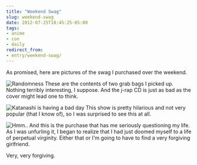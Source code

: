 ```yaml
---
title: "Weekend Swag"
slug: weekend-swag
date: 2012-07-25T18:45:25-05:00
tags:
- anime
- con
- daily
redirect_from:
- entry/weekend-swag/
---
```

As promised, here are pictures of the swag I purchased over the weekend.

![](http://images.dxprog.com/blog/tnt2012_swag1.jpg "Randomness")
These are the contents of two grab bags I picked up. Nothing terribly interesting, I suppose. And the j-rap CD is just as bad as the cover might lead one to think.

![](http://images.dxprog.com/blog/tnt2012_swag2.jpg "Katanashi is having a bad day")
This show is pretty hilarious and not very popular (that I know of), so I was surprised to see this at all.

![](http://images.dxprog.com/blog/tnt2012_swag3.jpg "Hmm..")
And this is the purchase that has me seriously questioning my life. As I was unfurling it, I began to realize that I had just doomed myself to a life of perpetual virginity. Either that or I'm going to have to find a very forgiving girlfriend.

Very, very forgiving.
